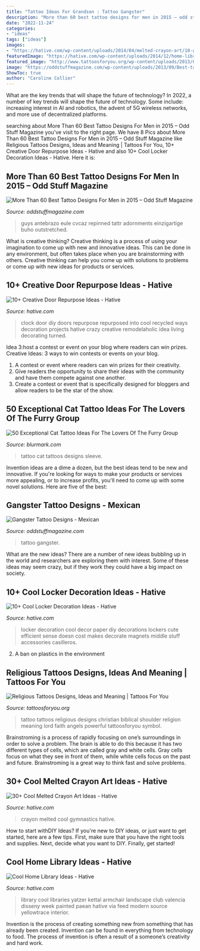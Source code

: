 ```yaml
---
title: "Tattoo Ideas For Grandson : Tattoo Gangster"
description: "More than 60 best tattoo designs for men in 2015 – odd stuff magazine"
date: "2022-11-24"
categories:
- "ideas"
tags: ["ideas"]
images:
- "https://hative.com/wp-content/uploads/2014/04/melted-crayon-art/10-gymnastics.jpg"
featuredImage: "https://hative.com/wp-content/uploads/2014/12/home-library-ideas/16-cool-home-library-ideas.jpg"
featured_image: "http://www.tattoosforyou.org/wp-content/uploads/2013/09/Religious-Tattoo-Designs-For-Men-764x1024.jpg"
image: "https://oddstuffmagazine.com/wp-content/uploads/2013/09/Best-tattoo-designs-for-Men-26-417x800.jpg"
ShowToc: true
author: "Caroline Collier"
---
```



What are the key trends that will shape the future of technology?
In 2022, a number of key trends will shape the future of technology. Some include: increasing interest in AI and robotics, the advent of 5G wireless networks, and more use of decentralized platforms.

	

		
searching about More Than 60 Best Tattoo Designs For Men in 2015 – Odd Stuff Magazine you've visit to the right page. We have 8 Pics about More Than 60 Best Tattoo Designs For Men in 2015 – Odd Stuff Magazine like Religious Tattoos Designs, Ideas and Meaning | Tattoos For You, 10+ Creative Door Repurpose Ideas - Hative and also 10+ Cool Locker Decoration Ideas - Hative. Here it is:
		
    
## More Than 60 Best Tattoo Designs For Men In 2015 – Odd Stuff Magazine

<img loading=lazy src="https://oddstuffmagazine.com/wp-content/uploads/2013/09/Best-tattoo-designs-for-Men-26-417x800.jpg" onerror="this.onerror=null;this.src='https://tse3.mm.bing.net/th?id=OIP.qj1uyD_lW6vK1VY2SZ9xSwAAAA&amp;pid=15.1';" alt="More Than 60 Best Tattoo Designs For Men in 2015 – Odd Stuff Magazine">

_Source: oddstuffmagazine.com_

>guys antebrazo eule cvcaz repinned tattr adornments einzigartige buho outstretched. 

	

What is creative thinking?
Creative thinking is a process of using your imagination to come up with new and innovative ideas. This can be done in any environment, but often takes place when you are brainstorming with others. Creative thinking can help you come up with solutions to problems or come up with new ideas for products or services.

    
## 10+ Creative Door Repurpose Ideas - Hative

<img loading=lazy src="https://hative.com/wp-content/uploads/2014/09/door-repurpose-ideas/4-old-door-clock.jpg" onerror="this.onerror=null;this.src='https://tse4.mm.bing.net/th?id=OIP.l8XJkqLIEy1FkdOzlTPuMAHaOB&amp;pid=15.1';" alt="10+ Creative Door Repurpose Ideas - Hative">

_Source: hative.com_

>clock door diy doors repurpose repurposed into cool recycled ways decoration projects hative crazy creative remodelaholic idea living decorating turned. 

	

Idea 3:host a contest or event on your blog where readers can win prizes.
Creative Ideas: 3 ways to win contests or events on your blog.
1. A contest or event where readers can win prizes for their creativity.
2. Give readers the opportunity to share their ideas with the community and have them compete against one another.
3. Create a contest or event that is specifically designed for bloggers and allow readers to be the star of the show.

    
## 50 Exceptional Cat Tattoo Ideas For The Lovers Of The Furry Group

<img loading=lazy src="http://www.blurmark.com/wp-content/uploads/2017/06/Great-Work-Black-Cat-Tattoo-On-Sleeve.jpg" onerror="this.onerror=null;this.src='https://tse2.mm.bing.net/th?id=OIP.ZLnrTvrpd5oUFh4-wddQkwHaJ3&amp;pid=15.1';" alt="50 Exceptional Cat Tattoo Ideas For The Lovers Of The Furry Group">

_Source: blurmark.com_

>tattoo cat tattoos designs sleeve. 

	

Invention ideas are a dime a dozen, but the best ideas tend to be new and innovative. If you're looking for ways to make your products or services more appealing, or to increase profits, you'll need to come up with some novel solutions. Here are five of the best: 

    
## Gangster Tattoo Designs - Mexican

<img loading=lazy src="https://oddstuffmagazine.com/wp-content/uploads/2013/09/Mexican-tattoo-designs-7-531x800.jpg" onerror="this.onerror=null;this.src='https://tse2.mm.bing.net/th?id=OIP.AeofST1O_Qt9iX7l5UfeMwHaLK&amp;pid=15.1';" alt="Gangster Tattoo Designs - Mexican">

_Source: oddstuffmagazine.com_

>tattoo gangster. 

	

What are the new ideas?
There are a number of new ideas bubbling up in the world and researchers are exploring them with interest. Some of these ideas may seem crazy, but if they work they could have a big impact on society.

    
## 10+ Cool Locker Decoration Ideas - Hative

<img loading=lazy src="https://hative.com/wp-content/uploads/2014/05/locker-decoration/4-contact-paper-locker-decoration.jpg" onerror="this.onerror=null;this.src='https://tse2.mm.bing.net/th?id=OIP.OKAdD3z3iR9AekLOzqiHPQHaJ6&amp;pid=15.1';" alt="10+ Cool Locker Decoration Ideas - Hative">

_Source: hative.com_

>locker decoration cool decor paper diy decorations lockers cute efficient sense doesn cost makes decorate magnets middle stuff accessories casilleros. 

	

2. A ban on plastics in the environment 

    
## Religious Tattoos Designs, Ideas And Meaning | Tattoos For You

<img loading=lazy src="http://www.tattoosforyou.org/wp-content/uploads/2013/09/Religious-Tattoo-Designs-For-Men-764x1024.jpg" onerror="this.onerror=null;this.src='https://tse4.mm.bing.net/th?id=OIP.xOn1c8wnxqDBKsMxuWXgvgHaJ7&amp;pid=15.1';" alt="Religious Tattoos Designs, Ideas and Meaning | Tattoos For You">

_Source: tattoosforyou.org_

>tattoo tattoos religious designs christian biblical shoulder religion meaning lord faith angels powerful tattoosforyou symbol. 

	

Brainstroming is a process of rapidly focusing on one’s surroundings in order to solve a problem. The brain is able to do this because it has two different types of cells, which are called gray and white cells. Gray cells focus on what they see in front of them, while white cells focus on the past and future. Brainstroming is a great way to think fast and solve problems.

    
## 30+ Cool Melted Crayon Art Ideas - Hative

<img loading=lazy src="https://hative.com/wp-content/uploads/2014/04/melted-crayon-art/10-gymnastics.jpg" onerror="this.onerror=null;this.src='https://tse2.mm.bing.net/th?id=OIP.znXxIh5UvBw51Ktxt235XgHaJ4&amp;pid=15.1';" alt="30+ Cool Melted Crayon Art Ideas - Hative">

_Source: hative.com_

>crayon melted cool gymnastics hative. 

	

How to start withDIY Ideas?
If you're new to DIY ideas, or just want to get started, here are a few tips. First, make sure that you have the right tools and supplies. Next, decide what you want to DIY. Finally, get started!

    
## Cool Home Library Ideas - Hative

<img loading=lazy src="https://hative.com/wp-content/uploads/2014/12/home-library-ideas/16-cool-home-library-ideas.jpg" onerror="this.onerror=null;this.src='https://tse3.mm.bing.net/th?id=OIP.n4QwcvHc3VaEXmYw6QBFIAHaLG&amp;pid=15.1';" alt="Cool Home Library Ideas - Hative">

_Source: hative.com_

>library cool libraries yatzer kettal armchair landscape club valencia disseny week painted paean hative via feed modern source yellowtrace interior. 

	

Invention is the process of creating something new from something that has already been created. Invention can be found in everything from technology to food. The process of invention is often a result of a someone’s creativity and hard work.

